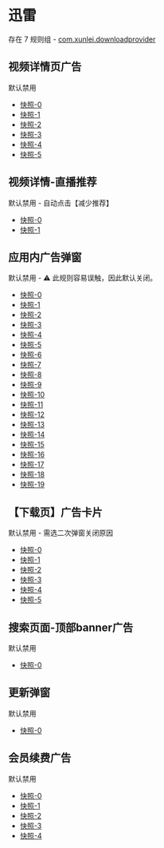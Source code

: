 # 迅雷

存在 7 规则组 - [com.xunlei.downloadprovider](/src/apps/com.xunlei.downloadprovider.ts)

## 视频详情页广告

默认禁用

- [快照-0](https://i.gkd.li/import/12707701)
- [快照-1](https://i.gkd.li/import/13625418)
- [快照-2](https://i.gkd.li/import/12707717)
- [快照-3](https://i.gkd.li/import/12707702)
- [快照-4](https://i.gkd.li/import/12882988)
- [快照-5](https://i.gkd.li/import/13228423)

## 视频详情-直播推荐

默认禁用 - 自动点击【减少推荐】

- [快照-0](https://i.gkd.li/import/12707701)
- [快照-1](https://i.gkd.li/import/12707710)

## 应用内广告弹窗

默认禁用 - ⚠ 此规则容易误触，因此默认关闭。

- [快照-0](https://i.gkd.li/import/12868648)
- [快照-1](https://i.gkd.li/import/12879372)
- [快照-2](https://i.gkd.li/import/12882366)
- [快照-3](https://i.gkd.li/import/12892871)
- [快照-4](https://i.gkd.li/import/13799878)
- [快照-5](https://i.gkd.li/import/12868667)
- [快照-6](https://i.gkd.li/import/12881946)
- [快照-7](https://i.gkd.li/import/13295179)
- [快照-8](https://i.gkd.li/import/12882132)
- [快照-9](https://i.gkd.li/import/12901374)
- [快照-10](https://i.gkd.li/import/12882166)
- [快照-11](https://i.gkd.li/import/12882237)
- [快照-12](https://i.gkd.li/import/13597068)
- [快照-13](https://i.gkd.li/import/12882199)
- [快照-14](https://i.gkd.li/import/12881911)
- [快照-15](https://i.gkd.li/import/12892912)
- [快照-16](https://i.gkd.li/import/12881976)
- [快照-17](https://i.gkd.li/import/12881976)
- [快照-18](https://i.gkd.li/import/13761275)
- [快照-19](https://i.gkd.li/import/12879452)

## 【下载页】广告卡片

默认禁用 - 需选二次弹窗关闭原因

- [快照-0](https://i.gkd.li/import/12881865)
- [快照-1](https://i.gkd.li/import/12892893)
- [快照-2](https://i.gkd.li/import/12901395)
- [快照-3](https://i.gkd.li/import/128818775)
- [快照-4](https://i.gkd.li/import/13198070)
- [快照-5](https://i.gkd.li/import/13484249)

## 搜索页面-顶部banner广告

默认禁用

- [快照-0](https://i.gkd.li/import/12882892)

## 更新弹窗

默认禁用

- [快照-0](https://i.gkd.li/import/13228920)

## 会员续费广告

默认禁用

- [快照-0](https://i.gkd.li/import/12707698)
- [快照-1](https://i.gkd.li/import/13448909)
- [快照-2](https://i.gkd.li/import/12882928)
- [快照-3](https://i.gkd.li/import/12882939)
- [快照-4](https://i.gkd.li/import/13259268)

